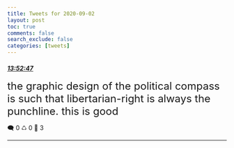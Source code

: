 ```yaml
---
title: Tweets for 2020-09-02
layout: post
toc: true
comments: false
search_exclude: false
categories: [tweets]
---
```



#### <a href = "https://twitter.com/deepfates/status/1301246715496808450">*13:52:47*</a>

<font size="5">the graphic design of the political compass is such that libertarian-right is always the punchline.  this is good</font>



🗨️ 0 ♺ 0 🤍  3   

---
    
            
